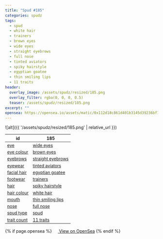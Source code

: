 ```yaml
---
title: "Spud #185"
categories: spudz
tags:
  - spud
  - white hair
  - trainers
  - brown eyes
  - wide eyes
  - straight eyebrows
  - full nose
  - tinted aviators
  - spiky hairstyle
  - egyptian goatee
  - thin smiling lips
  - 11 traits
header:
  overlay_image: /assets/spudz/resized/185.png
  overlay_filter: rgba(0, 0, 0, 0.5)
  teaser: /assets/spudz/resized/185.png
excerpt: ""
opensea: https://opensea.io/assets/matic/0x112d18c861d401b3145d39236bf149f01e18beed/185
---
```

![alt]({{ '/assets/spudz/resized/185.png' | relative_url }})

| id | 185 |
|-|-|
| <a href="/traits/eye/#trait-type">eye</a> | <a href="/traits/eye/wide-eyes/1/#trait">wide eyes</a> |
| <a href="/traits/eye-colour/#trait-type">eye colour</a> | <a href="/traits/eye-colour/brown-eyes/1/#trait">brown eyes</a> |
| <a href="/traits/eyebrows/#trait-type">eyebrows</a> | <a href="/traits/eyebrows/straight-eyebrows/1/#trait">straight eyebrows</a> |
| <a href="/traits/eyewear/#trait-type">eyewear</a> | <a href="/traits/eyewear/tinted-aviators/1/#trait">tinted aviators</a> |
| <a href="/traits/facial-hair/#trait-type">facial hair</a> | <a href="/traits/facial-hair/egyptian-goatee/1/#trait">egyptian goatee</a> |
| <a href="/traits/footwear/#trait-type">footwear</a> | <a href="/traits/footwear/trainers/1/#trait">trainers</a> |
| <a href="/traits/hair/#trait-type">hair</a> | <a href="/traits/hair/spiky-hairstyle/1/#trait">spiky hairstyle</a> |
| <a href="/traits/hair-colour/#trait-type">hair colour</a> | <a href="/traits/hair-colour/white-hair/1/#trait">white hair</a> |
| <a href="/traits/mouth/#trait-type">mouth</a> | <a href="/traits/mouth/thin-smiling-lips/1/#trait">thin smiling lips</a> |
| <a href="/traits/nose/#trait-type">nose</a> | <a href="/traits/nose/full-nose/1/#trait">full nose</a> |
| <a href="/traits/spud-type/#trait-type">spud type</a> | <a href="/traits/spud-type/spud/1/#trait">spud</a> |
| <a href="/traits/trait-count/#trait-type">trait count</a> | <a href="/traits/trait-count/11-traits/1/#trait">11 traits</a> |

{% if page.opensea %}
<a href="{{page.opensea}}" class="btn btn--info" onclick="window.open(this.href, '_blank'); return false;"><img src="/assets/images/opensea.svg" width="16px"><span>  View on OpenSea</span></a>
{% endif %}
